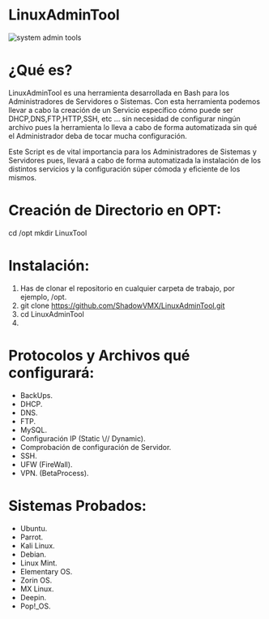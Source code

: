 # LinuxAdminTool

![system admin tools](https://user-images.githubusercontent.com/92258683/220797406-8062b6a5-3be0-4662-afa3-9bc07c81ad97.png)

# ¿Qué es?

LinuxAdminTool es una herramienta desarrollada en Bash para los Administradores de Servidores o Sistemas. Con esta herramienta
podemos llevar a cabo la creación de un Servicio específico cómo puede ser DHCP,DNS,FTP,HTTP,SSH, etc ... sin necesidad de configurar ningún archivo pues la herramienta lo lleva a cabo de forma automatizada sin qué el Administrador deba de tocar mucha configuración.

Este Script es de vital importancia para los Administradores de Sistemas y Servidores pues, llevará a cabo de forma automatizada la instalación de los distintos servicios y la configuración súper cómoda y eficiente de los mismos.

# Creación de Directorio en OPT:

cd /opt
mkdir LinuxTool


# Instalación:

1. Has de clonar el repositorio en cualquier carpeta de trabajo, por ejemplo, /opt.
2. git clone https://github.com/ShadowVMX/LinuxAdminTool.git
3. cd LinuxAdminTool
4. 

# Protocolos y Archivos qué configurará:

- BackUps.
- DHCP.
- DNS.
- FTP.
- MySQL.
- Configuración IP (Static \\// Dynamic).
- Comprobación de configuración de Servidor.
- SSH.
- UFW (FireWall).
- VPN. (BetaProcess).

# Sistemas Probados:
- Ubuntu.
- Parrot.
- Kali Linux.
- Debian.
- Linux Mint.
- Elementary OS.
- Zorin OS.
- MX Linux.
- Deepin.
- Pop!_OS.

